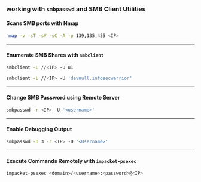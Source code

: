 ### working with ``smbpasswd`` and SMB Client Utilities

#### Scans SMB ports with Nmap

```bash
nmap -v -sT -sV -sC -A -p 139,135,455 <IP>
```

---

#### Enumerate SMB Shares with ``smbclient``

```bash
smbclient -L //<IP> -U u1
```

```bash
smbclient -L //<IP> -U 'devnull.infosecwarrior'
```

---

#### Change SMB Password using Remote Server

```bash
smbpasswd -r <IP> -U '<username>'
```

---

#### Enable Debugging Output

```bash
smbpasswd -D 3 -r <IP> -U '<Username>'
```

---

#### Execute Commands Remotely with ``impacket-psexec``

```bash
impacket-psexec <domain>/<username>:<password>@<IP>
```
